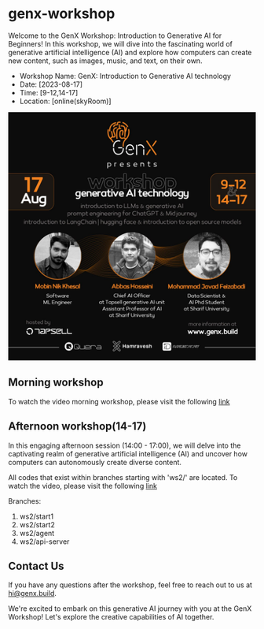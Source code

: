 # genx-workshop

Welcome to the GenX Workshop: Introduction to Generative AI for Beginners! In this workshop, we will dive into the fascinating world of generative artificial intelligence (AI) and explore how computers can create new content, such as images, music, and text, on their own.

- Workshop Name: GenX: Introduction to Generative AI technology
- Date: [2023-08-17]
- Time: [9-12,14-17]
- Location: [online(skyRoom)]

![main poster](./images/main.jpg)

## Morning workshop

To watch the video morning workshop, please visit the following [link](https://www.aparat.com/v/4L5sY)

## Afternoon workshop(14-17)

In this engaging afternoon session (14:00 - 17:00), we will delve into the captivating realm of generative artificial
intelligence (AI) and uncover how computers can autonomously create diverse content.

All codes that exist within branches starting with 'ws2/' are located. To watch the video, please visit the following [link](https://www.aparat.com/v/AsVbR)

Branches:

1. ws2/start1
2. ws2/start2
3. ws2/agent
4. ws2/api-server

## Contact Us

If you have any questions  after the workshop, feel free to reach out to us at hi@genx.build.

We're excited to embark on this generative AI journey with you at the GenX Workshop! Let's explore the creative capabilities of AI together.
